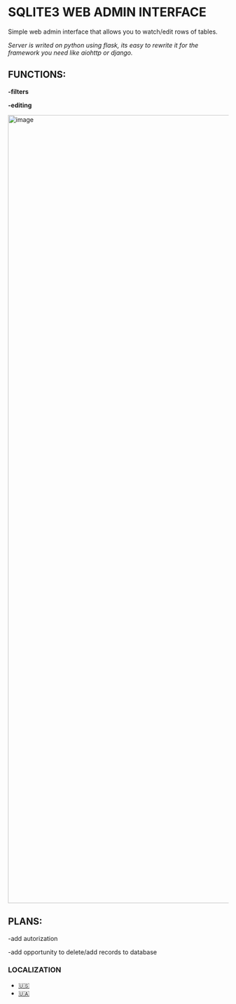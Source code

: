 # SQLITE3 WEB ADMIN INTERFACE
Simple web admin interface that allows you to watch/edit rows of tables.

_Server is writed on python using flask, its easy to rewrite it for the framework you need like aiohttp or django._

## FUNCTIONS:

**-filters**

**-editing**

<img width="1800" alt="image" src="https://github.com/user-attachments/assets/a16653e2-2544-4b15-9e45-510b4127def2">


## PLANS:

-add autorization

-add opportunity to delete/add records to database

### LOCALIZATION

- [🇺🇸](https://github.com/dhkey/SqlLite3-web-admin/blob/main/README.md)
- [🇺🇦](https://github.com/dhkey/SqlLite3-web-admin/blob/main/README-UA.md)
